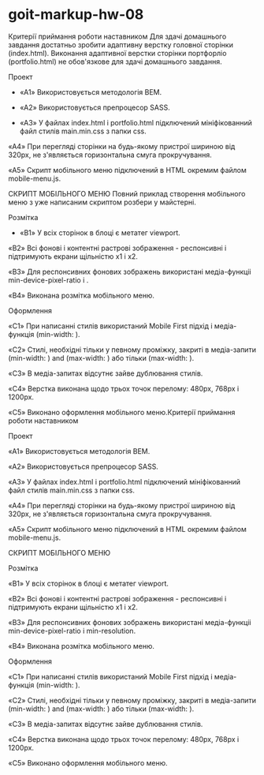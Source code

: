# goit-markup-hw-08
Критерії приймання роботи наставником
 Для здачі домашнього завдання достатньо зробити адаптивну верстку головної сторінки (index.html). Виконання адаптивної верстки сторінки портфорліо (portfolio.html) не обов'язкове для здачі домашнього завдання.

Проект
 
+ «A1» Використовується методологія BEM.

+ «A2» Використовується препроцесор SASS.

+ «A3» У файлах index.html і portfolio.html підключений мініфікованний файл стилів main.min.css з папки css.

 «A4» При перегляді сторінки на будь-якому пристрої шириною від 320px, не з'являється горизонтальна смуга прокручування.

 «A5» Скрипт мобільного меню підключений в HTML окремим файлом mobile-menu.js.

СКРИПТ МОБІЛЬНОГО МЕНЮ
Повний приклад створення мобільного меню з уже написаним скриптом розбери у майстерні.

Розмітка
 
+ «B1» У всіх сторінок в блоці <head> є метатег viewport.

 «B2» Всі фонові і контентні растрові зображення - респонсивні і підтримують екрани щільністю x1 і x2.

 «B3» Для респонсивних фонових зображень використані медіа-функціі min-device-pixel-ratio і     .

 «B4» Виконана розмітка мобільного меню.

Оформлення
 
 «C1» При написанні стилів використаний Mobile First підхід і медіа-функція (min-width: ).

 «C2» Стилі, необхідні тільки у певному проміжку, закриті в медіа-запити (min-width: ) and (max-width: ) або тільки (max-width: ).

 «C3» В медіа-запитах відсутнє зайве дублювання стилів.

 «C4» Верстка виконана щодо трьох точок перелому: 480px, 768px і 1200px.

 «C5» Виконано оформлення мобільного меню.Критерії приймання роботи наставником

Проект
 
 «A1» Використовується методологія BEM.

 «A2» Використовується препроцесор SASS.

 «A3» У файлах index.html і portfolio.html підключений мініфікованний файл стилів main.min.css з папки css.

 «A4» При перегляді сторінки на будь-якому пристрої шириною від 320px, не з'являється горизонтальна смуга прокручування.

 «A5» Скрипт мобільного меню підключений в HTML окремим файлом mobile-menu.js.

СКРИПТ МОБІЛЬНОГО МЕНЮ

Розмітка
 
 «B1» У всіх сторінок в блоці <head> є метатег viewport.

 «B2» Всі фонові і контентні растрові зображення - респонсивні і підтримують екрани щільністю x1 і x2.

 «B3» Для респонсивних фонових зображень використані медіа-функціі min-device-pixel-ratio і min-resolution.

 «B4» Виконана розмітка мобільного меню.

Оформлення
 
 «C1» При написанні стилів використаний Mobile First підхід і медіа-функція (min-width: ).

 «C2» Стилі, необхідні тільки у певному проміжку, закриті в медіа-запити (min-width: ) and (max-width: ) або тільки (max-width: ).

 «C3» В медіа-запитах відсутнє зайве дублювання стилів.

 «C4» Верстка виконана щодо трьох точок перелому: 480px, 768px і 1200px.

 «C5» Виконано оформлення мобільного меню.